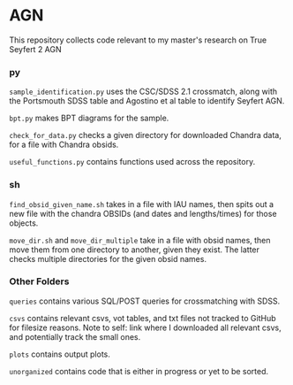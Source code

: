 # AGN
This repository collects code relevant to my master's research on True Seyfert 2 AGN

### py

`sample_identification.py` uses the CSC/SDSS 2.1 crossmatch, along with the Portsmouth SDSS table and Agostino et al table to identify Seyfert AGN.

`bpt.py` makes BPT diagrams for the sample.

`check_for_data.py` checks a given directory for downloaded Chandra data, for a file with Chandra obsids.

`useful_functions.py` contains functions used across the repository.

### sh

`find_obsid_given_name.sh` takes in a file with IAU names, then spits out a new file with the chandra OBSIDs (and dates and lengths/times) for those objects.

`move_dir.sh` and `move_dir_multiple` take in a file with obsid names, then move them from one directory to another, given they exist. The latter checks multiple directories for the given obsid names.

### Other Folders

`queries` contains various SQL/POST queries for crossmatching with SDSS.

`csvs` contains relevant csvs, vot tables, and txt files not tracked to GitHub for filesize reasons. Note to self: link where I downloaded all relevant csvs, and potentially track the small ones.

`plots` contains output plots.

`unorganized` contains code that is either in progress or yet to be sorted.